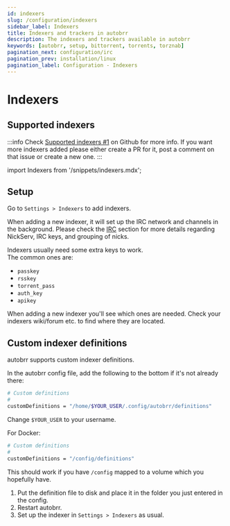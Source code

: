 ```yaml
---
id: indexers
slug: /configuration/indexers
sidebar_label: Indexers
title: Indexers and trackers in autobrr
description: The indexers and trackers available in autobrr
keywords: [autobrr, setup, bittorrent, torrents, torznab]
pagination_next: configuration/irc
pagination_prev: installation/linux
pagination_label: Configuration - Indexers
---
```


# Indexers

## Supported indexers

:::info
Check [Supported indexers #1](https://github.com/autobrr/autobrr/issues/1) on Github for more info.
If you want more indexers added please either create a PR for it, post a comment on that issue or create a new one.
:::

import Indexers from '/snippets/indexers.mdx';

<Indexers/>

## Setup

Go to `Settings > Indexers` to add indexers.

When adding a new indexer, it will set up the IRC network and channels in the background.
Please check the [IRC](./irc) section for more details regarding NickServ, IRC keys, and grouping of nicks.

Indexers usually need some extra keys to work.  
The common ones are:

- `passkey`
- `rsskey`
- `torrent_pass`
- `auth_key`
- `apikey`

When adding a new indexer you'll see which ones are needed. Check your indexers wiki/forum etc. to find where they are located.

## Custom indexer definitions

autobrr supports custom indexer definitions.

In the autobrr config file, add the following to the bottom if it's not already there:

```bash
# Custom definitions
#
customDefinitions = "/home/$YOUR_USER/.config/autobrr/definitions"
```

Change `$YOUR_USER` to your username.

For Docker:

```bash
# Custom definitions
#
customDefinitions = "/config/definitions"
```

This should work if you have `/config` mapped to a volume which you hopefully have.

1. Put the definition file to disk and place it in the folder you just entered in the config.
2. Restart autobrr.
3. Set up the indexer in `Settings > Indexers` as usual.
